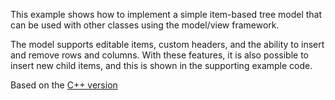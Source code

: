 This example shows how to implement a simple item-based tree model that can be used with other classes using the 
model/view framework. 

The model supports editable items, custom headers, and the ability to insert and remove rows and 
columns. 
With these features, it is also possible to insert new child items, and this is shown in the supporting example code.

Based on the [C++ version](https://doc.qt.io/qt-5/qtwidgets-itemviews-editabletreemodel-example.html)